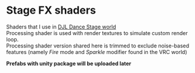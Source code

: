 # Stage FX shaders
Shaders that I use in [DJL Dance Stage world](https://www.vrchat.net/home/launch?worldId=wrld_a7f7d997-5261-4f64-abd2-082757d9797c)  
Processing shader is used with render textures to simulate custom render loop.  
Processing shader version shared here is trimmed to exclude noise-based features (namely _Fire_ mode and _Sparkle_ modifier found in the VRC world)  
  
**Prefabs with unity package will be uploaded later** 
